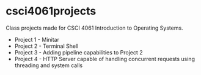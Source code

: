 # csci4061projects

Class projects made for CSCI 4061 Introduction to Operating Systems.

- Project 1 - Minitar
- Project 2 - Terminal Shell
- Project 3 - Adding pipeline capabilities to Project 2
- Project 4 - HTTP Server capable of handling concurrent requests using threading and system calls
